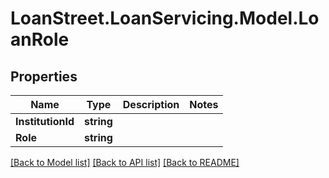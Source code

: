 # LoanStreet.LoanServicing.Model.LoanRole
## Properties

Name | Type | Description | Notes
------------ | ------------- | ------------- | -------------
**InstitutionId** | **string** |  | 
**Role** | **string** |  | 

[[Back to Model list]](../README.md#documentation-for-models) [[Back to API list]](../README.md#documentation-for-api-endpoints) [[Back to README]](../README.md)

